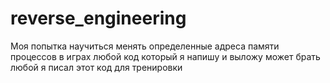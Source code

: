 # reverse_engineering
Моя попытка научиться менять определенные адреса памяти процессов в играх любой код который я напишу и выложу может брать любой я писал этот код для тренировки
